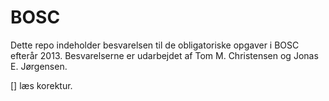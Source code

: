 BOSC
====

Dette repo indeholder besvarelsen til de obligatoriske opgaver i BOSC efterår 2013.
Besvarelserne er udarbejdet af Tom M. Christensen og Jonas E. Jørgensen.

[] læs korektur.
